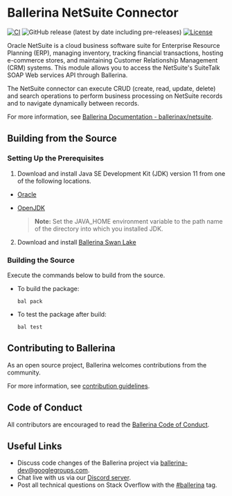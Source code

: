 Ballerina NetSuite Connector
===================
 
[![CI](https://github.com/ballerina-platform/module-ballerinax-netsuite/actions/workflows/ci.yml/badge.svg)](https://github.com/ballerina-platform/module-ballerinax-netsuite/actions/workflows/ci.yml)
![GitHub release (latest by date including pre-releases)](https://img.shields.io/github/v/release/ballerina-platform/module-ballerinax-netsuite?color=green&include_prereleases&label=latest%20release)
[![License](https://img.shields.io/badge/License-Apache%202.0-blue.svg)](https://opensource.org/licenses/Apache-2.0)


Oracle NetSuite is a cloud business software suite for Enterprise Resource Planning (ERP), managing inventory, tracking financial transactions, hosting e-commerce stores, and maintaining Customer Relationship Management (CRM) systems. This module allows you to access the NetSuite's SuiteTalk SOAP Web services API through Ballerina. 

The NetSuite connector can execute CRUD (create, read, update, delete) and search operations to perform business processing on NetSuite records and to navigate dynamically between records.
 
For more information, see [Ballerina Documentation - ballerinax/netsuite](https://central.ballerina.io/ballerinax/netsuite/latest).
 
## Building from the Source
### Setting Up the Prerequisites
1. Download and install Java SE Development Kit (JDK) version 11 from one of the following locations.
 
  * [Oracle](https://www.oracle.com/java/technologies/javase-jdk11-downloads.html)
 
  * [OpenJDK](https://adoptopenjdk.net/)
 
       > **Note:** Set the JAVA_HOME environment variable to the path name of the directory into which you installed
       JDK.
 
2. Download and install [Ballerina Swan Lake](https://ballerina.io/)
 
 
### Building the Source
 
Execute the commands below to build from the source.
 
* To build the package:
   ```   
   bal pack
   ```
* To test the package after build:
   ```
   bal test
   ```
## Contributing to Ballerina
 
As an open source project, Ballerina welcomes contributions from the community.
 
For more information, see [contribution guidelines](https://github.com/ballerina-platform/ballerina-lang/blob/master/CONTRIBUTING.md).
 
## Code of Conduct
 
All contributors are encouraged to read the [Ballerina Code of Conduct](https://ballerina.io/code-of-conduct).
 
## Useful Links
 
* Discuss code changes of the Ballerina project via [ballerina-dev@googlegroups.com](mailto:ballerina-dev@googlegroups.com).
* Chat live with us via our [Discord server](https://discord.gg/ballerinalang).
* Post all technical questions on Stack Overflow with the [#ballerina](https://stackoverflow.com/questions/tagged/ballerina) tag.
